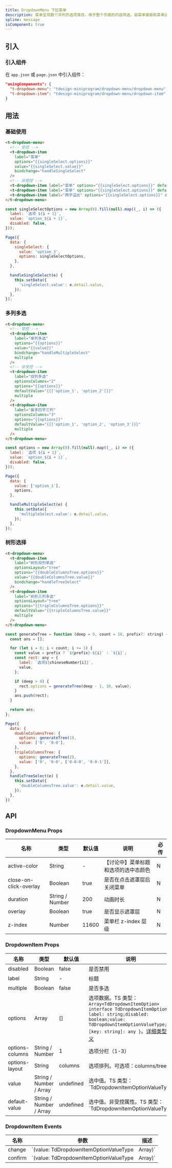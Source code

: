 ```yaml
---
title: DropdownMenu 下拉菜单
description: 菜单呈现数个并列的选项类目，用于整个页面的内容筛选，由菜单面板和菜单选项组成。
spline: message
isComponent: true
---
```


## 引入

### 引入组件

在 `app.json` 或 `page.json` 中引入组件：

```json
"usingComponents": {
  "t-dropdown-menu": "tdesign-miniprogram/dropdown-menu/dropdown-menu",
  "t-dropdown-item": "tdesign-miniprogram/dropdown-menu/dropdown-item"
}
```

## 用法

### 基础使用

```html
<t-dropdown-menu>
  <!-- 受控 -->
  <t-dropdown-item
    label="菜单"
    options="{{singleSelect.options}}"
    value="{{singleSelect.value}}"
    bindchange="handleSingleSelect"
  />
  <!-- 非受控 -->
  <t-dropdown-item label="菜单" options="{{singleSelect.options}}" defaultValue="option_3" />
  <t-dropdown-item label="菜单" options="{{singleSelect.options}}" defaultValue="option_3" />
  <t-dropdown-item label="两字溢出" options="{{singleSelect.options}}" defaultValue="option_3" />
</t-dropdown-menu>
```

```js
const singleSelectOptions = new Array(8).fill(null).map((_, i) => ({
  label: `选项 ${i + 1}`,
  value: `option_${i + 1}`,
  disabled: false,
}));

Page({
  data: {
    singleSelect: {
      value: 'option_3',
      options: singleSelectOptions,
    },
  },

  handleSingleSelect(e) {
    this.setData({
      'singleSelect.value': e.detail.value,
    });
  },
});
```

### 多列多选

```html
<t-dropdown-menu>
  <!-- 受控 -->
  <t-dropdown-item
    label="单列多选"
    options="{{options}}"
    value="{{value}}"
    bindchange="handleMultipleSelect"
    multiple
  />
  <!-- 非受控 -->
  <t-dropdown-item
    label="双列多选"
    optionsColumns="2"
    options="{{options}}"
    defaultValue="{{['option_1', 'option_2']}}"
    multiple
  />
  <t-dropdown-item
    label="最多四字三列"
    optionsColumns="3"
    options="{{options}}"
    defaultValue="{{['option_1', 'option_2', 'option_3']}}"
    multiple
  />
</t-dropdown-menu>
```

```js
const options = new Array(8).fill(null).map((_, i) => ({
  label: `选项 ${i + 1}`,
  value: `option_${i + 1}`,
  disabled: false,
}));

Page({
  data: {
    value: ['option_1'],
    options,
  },

  handleMultipleSelect(e) {
    this.setData({
      'multipleSelect.value': e.detail.value,
    });
  },
});
```

### 树形选择

```html
<t-dropdown-menu>
  <t-dropdown-item
    label="树形双列单选"
    optionsLayout="tree"
    options="{{doubleColumnsTree.options}}"
    value="{{doubleColumnsTree.value}}"
    bindchange="handleTreeSelect"
  />
  <t-dropdown-item
    label="树形三列多选"
    optionsLayout="tree"
    options="{{tripleColumnsTree.options}}"
    defaultValue="{{tripleColumnsTree.value}}"
    multiple
  />
</t-dropdown-menu>
```

```js
const generateTree = function (deep = 0, count = 10, prefix?: string) {
  const ans = [];

  for (let i = 0; i < count; i += 1) {
    const value = prefix ? `${prefix}-${i}` : `${i}`;
    const rect: any = {
      label: `选项${chineseNumber[i]}`,
      value,
    };

    if (deep > 0) {
      rect.options = generateTree(deep - 1, 10, value);
    }
    ans.push(rect);
  }

  return ans;
};

Page({
  data: {
    doubleColumnsTree: {
      options: generateTree(1),
      value: ['0', '0-0'],
    },
    tripleColumnsTree: {
      options: generateTree(2),
      value: ['0', '0-0', ['0-0-0', '0-0-1']],
    },
  },
  handleTreeSelect(e) {
    this.setData({
      'doubleColumnsTree.value': e.detail.value,
    });
  },
})
```

## API
### DropdownMenu Props

名称 | 类型 | 默认值 | 说明 | 必传
-- | -- | -- | -- | --
active-color | String | - | 【讨论中】菜单标题和选项的选中态颜色 | N
close-on-click-overlay | Boolean | true | 是否在点击遮罩层后关闭菜单 | N
duration | String / Number | 200 | 动画时长 | N
overlay | Boolean | true | 是否显示遮罩层 | N
z-index | Number | 11600 | 菜单栏 z-index 层级 | N

### DropdownItem Props

名称 | 类型 | 默认值 | 说明 | 必传
-- | -- | -- | -- | --
disabled | Boolean | false | 是否禁用 | N
label | String | - | 标题 | N
multiple | Boolean | false | 是否多选 | N
options | Array | [] | 选项数据。TS 类型：`Array<TdDropdownItemOption>` `interface TdDropdownItemOption { label: string;disabled: boolean;value: TdDropdownItemOptionValueType; [key: string]: any }`。[详细类型定义](https://github.com/Tencent/tdesign-miniprogram/tree/develop/src/dropdown-menu/type.ts) | N
options-columns | String / Number | 1 | 选项分栏（1-3） | N
options-layout | String | columns | 选项排列。可选项：columns/tree | N
value | String / Number / Array | undefined | 选中值。TS 类型：`TdDropdownItemOptionValueType | Array<TdDropdownItemOptionValueType> ` `type TdDropdownItemOptionValueType = string | number;`。[详细类型定义](https://github.com/Tencent/tdesign-miniprogram/tree/develop/src/dropdown-menu/type.ts) | N
default-value | String / Number / Array | undefined | 选中值。非受控属性。TS 类型：`TdDropdownItemOptionValueType | Array<TdDropdownItemOptionValueType> ` `type TdDropdownItemOptionValueType = string | number;`。[详细类型定义](https://github.com/Tencent/tdesign-miniprogram/tree/develop/src/dropdown-menu/type.ts) | N

### DropdownItem Events

名称 | 参数 | 描述
-- | -- | --
change | `(value: TdDropdownItemOptionValueType | Array<TdDropdownItemOptionValueType>)` | 值改变时触发
confirm | `(value: TdDropdownItemOptionValueType | Array<TdDropdownItemOptionValueType>)` | 点击确认时触发
